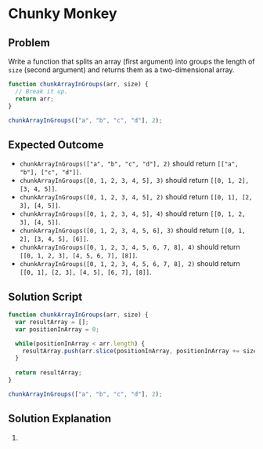 # Chunky Monkey

## Problem

Write a function that splits an array (first argument) into groups the length of `size` (second argument) and returns them as a two-dimensional array.

```javascript
function chunkArrayInGroups(arr, size) {
  // Break it up.
  return arr;
}

chunkArrayInGroups(["a", "b", "c", "d"], 2);
```

## Expected Outcome

* `chunkArrayInGroups(["a", "b", "c", "d"], 2)` should return `[["a", "b"], ["c", "d"]]`.
* `chunkArrayInGroups([0, 1, 2, 3, 4, 5], 3)` should return `[[0, 1, 2], [3, 4, 5]]`.
* `chunkArrayInGroups([0, 1, 2, 3, 4, 5], 2)` should return `[[0, 1], [2, 3], [4, 5]]`.
* `chunkArrayInGroups([0, 1, 2, 3, 4, 5], 4)` should return `[[0, 1, 2, 3], [4, 5]]`.
* `chunkArrayInGroups([0, 1, 2, 3, 4, 5, 6], 3)` should return `[[0, 1, 2], [3, 4, 5], [6]]`.
* `chunkArrayInGroups([0, 1, 2, 3, 4, 5, 6, 7, 8], 4)` should return `[[0, 1, 2, 3], [4, 5, 6, 7], [8]]`.
* `chunkArrayInGroups([0, 1, 2, 3, 4, 5, 6, 7, 8], 2)` should return `[[0, 1], [2, 3], [4, 5], [6, 7], [8]]`.

## Solution Script

```javascript
function chunkArrayInGroups(arr, size) {
  var resultArray = [];
  var positionInArray = 0;

  while(positionInArray < arr.length) {
    resultArray.push(arr.slice(positionInArray, positionInArray += size));
  }
  
  return resultArray;  
}

chunkArrayInGroups(["a", "b", "c", "d"], 2);
```

## Solution Explanation

1. 
